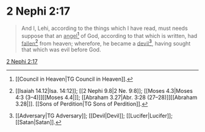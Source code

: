 # 2 Nephi 2:17

> And I, Lehi, according to the things which I have read, must needs suppose that an <u>angel</u>[^a] of God, according to that which is written, had <u>fallen</u>[^b] from heaven; wherefore, he became a <u>devil</u>[^c], having sought that which was evil before God.

[2 Nephi 2:17](https://www.churchofjesuschrist.org/study/scriptures/bofm/2-ne/2?lang=eng&id=p17#p17)


[^a]: [[Council in Heaven|TG Council in Heaven]].  
[^b]: [[Isaiah 14.12|Isa. 14:12]]; [[2 Nephi 9.8|2 Ne. 9:8]]; [[Moses 4.3|Moses 4:3 (3–4)]][[Moses 4.4|]]; [[Abraham 3.27|Abr. 3:28 (27–28)]][[Abraham 3.28|]]. [[Sons of Perdition|TG Sons of Perdition]].  
[^c]: [[Adversary|TG Adversary]]; [[Devil|Devil]]; [[Lucifer|Lucifer]]; [[Satan|Satan]].  
